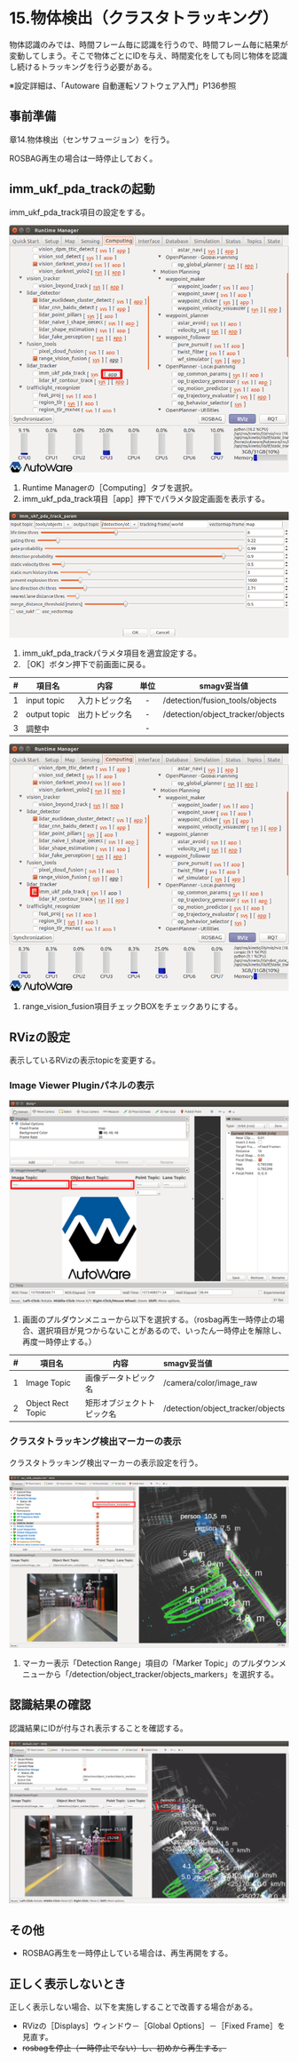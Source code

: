 # 15.物体検出（クラスタトラッキング）

物体認識のみでは、時間フレーム毎に認識を行うので、時間フレーム毎に結果が変動してしまう。そこで物体ごとにIDを与え、時間変化をしても同じ物体を認識し続けるトラッキングを行う必要がある。

※設定詳細は、「Autoware 自動運転ソフトウェア入門」P136参照



## 事前準備

章14.物体検出（センサフュージョン）を行う。

ROSBAG再生の場合は一時停止しておく。



## imm_ukf_pda_trackの起動

imm_ukf_pda_track項目の設定をする。

![img](../img/1500/tabcmp01.png)

1. Runtime Managerの［Computing］タブを選択。
2. imm_ukf_pda_track項目［app］押下でパラメタ設定画面を表示する。



![img](../img/1500/im_track.png)

1. imm_ukf_pda_trackパラメタ項目を適宜設定する。
2. ［OK］ボタン押下で前画面に戻る。



|  #   | 項目名       | 内容           | 単位 | smagv妥当値                       |
| :--: | ------------ | -------------- | :--: | --------------------------------- |
|  1   | input topic  | 入力トピック名 |  -   | /detection/fusion_tools/objects   |
|  2   | output topic | 出力トピック名 |  -   | /detection/object_tracker/objects |
|  3   | 調整中       |                |  -   |                                   |



![img](../img/1500/tabcmp02.png)

1. range_vision_fusion項目チェックBOXをチェックありにする。






## RVizの設定

表示しているRVizの表示topicを変更する。



### Image Viewer Pluginパネルの表示

![img](../img/1500/rviz01.png)

1. 画面のプルダウンメニューから以下を選択する。（rosbag再生一時停止の場合、選択項目が見つからないことがあるので、いったん一時停止を解除し、再度一時停止する。）

|  #   | 項目名            | 内容                       | smagv妥当値                       |
| :--: | ----------------- | -------------------------- | :-------------------------------- |
|  1   | Image Topic       | 画像データトピック名       | /camera/color/image_raw           |
|  2   | Object Rect Topic | 矩形オブジェクトトピック名 | /detection/object_tracker/objects |



### クラスタトラッキング検出マーカーの表示

クラスタトラッキング検出マーカーの表示設定を行う。

![img](../img/1500/rviz02.png)

1. マーカー表示「Detection Range」項目の「Marker Topic」のプルダウンメニューから「/detection/object_tracker/objects_markers」を選択する。




## 認識結果の確認

認識結果にIDが付与され表示することを確認する。


![img](../img/1500/rviz03.png)



## その他

- ROSBAG再生を一時停止している場合は、再生再開をする。



## 正しく表示しないとき

正しく表示しない場合、以下を実施しすることで改善する場合がある。

- RVizの［Displays］ウィンドウ－［Global Options］－［Fixed Frame］を見直す。
- ~~rosbagを停止（一時停止でない）し、初めから再生する。~~



